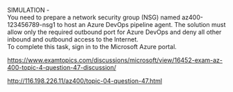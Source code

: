 SIMULATION -<br/>You need to prepare a network security group (NSG) named az400-123456789-nsg1 to host an Azure DevOps pipeline agent. The solution must allow only the required outbound port for Azure DevOps and deny all other inbound and outbound access to the Internet.<br/>To complete this task, sign in to the Microsoft Azure portal.<br/><p><a href="https://www.examtopics.com/discussions/microsoft/view/16452-exam-az-400-topic-4-question-47-discussion/">https://www.examtopics.com/discussions/microsoft/view/16452-exam-az-400-topic-4-question-47-discussion/</a></p><p><a href="http://116.198.226.11/az400/topic-04-question-47.html">http://116.198.226.11/az400/topic-04-question-47.html</a></p><script src="https://giscus.app/client.js"                    data-repo="azsamples/az204"                    data-repo-id="R_kgDOMRXzDQ"                    data-category="General"                    data-category-id="DIC_kwDOMRXzDc4Cgi27"                    data-mapping="pathname"                    data-strict="0"                    data-reactions-enabled="0"                    data-emit-metadata="0"                    data-input-position="bottom"                    data-theme="preferred_color_scheme"                    data-lang="en"                    crossorigin="anonymous"                    async>                    </script>